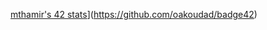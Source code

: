 

[mthamir's 42 stats](https://badge.mediaplus.ma/binary/mthamir)](https://github.com/oakoudad/badge42)
